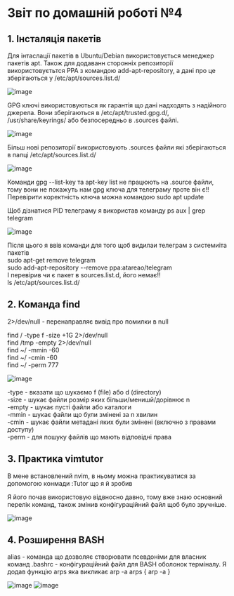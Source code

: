 
# Звіт по домашній роботі №4

## 1. Інсталяція пакетів

Для інтаслації пакетів в Ubuntu/Debian використовується менеджер пакетів apt. Також для додаванн сторонніх репозиторії використовуєтьтся PPA з командою add-apt-repository, а дані про це зберігаються у /etc/apt/sources.list.d/

![image](https://github.com/MihaplAyMF/study/blob/main/BaseCamp/HomeWork4/Photo1.jpg)

GPG ключі використовуються як гарантія що дані надходять з надійного джерела. Вони зберігаються в /etc/apt/trusted.gpg.d/, /usr/share/keyrings/ або безпосередньо в .sources файлі.

![image](https://github.com/MihaplAyMF/study/blob/main/BaseCamp/HomeWork4/Photo2.jpg)

Більш нові репозиторії використовують .sources файли які зберігаються в папці /etc/apt/sources.list.d/

![image](https://github.com/MihaplAyMF/study/blob/main/BaseCamp/HomeWork4/Photo8.jpg)

Команди gpg --list-key та apt-key list не працюють на .source файли, тому вони не покажуть нам gpg ключа для телеграму проте він є!!
Перевірити коректність ключа можна командою sudo apt update

Щоб дізнатися PID телеграму я використав команду
ps aux | grep telegram

![image](https://github.com/MihaplAyMF/study/blob/main/BaseCamp/HomeWork4/Photo3.jpg)

Після цього я ввів команди для того щоб видилаи телеграм з системиiта пакетів  
sudo apt-get remove telegram  
sudo add-apt-repository --remove ppa:atareao/telegram  
І перевірив чи є пакет в sources.list.d, його немає!!  
ls /etc/apt/sources.list.d/  
 
## 2. Команда find

2>/dev/null - перенаправляє вивід про помилки в null  

find / -type f -size +1G 2>/dev/null  
find /tmp -empty 2>/dev/null  
find ~/ -mmin -60  
find ~/ -cmin -60    
find ~/ -perm 777    

![image](https://github.com/MihaplAyMF/study/blob/main/BaseCamp/HomeWork4/Photo4.jpg)

-type  - вказати що шукаємо f (file) або d (directory)  
-size  - шукає файли розмір яких більши/менишй/дорівнює n  
-empty - шукає пусті файли або каталоги  
-mmin  - шукає файли що були змінені за n хвилин  
-cmin  - шукає файли метадані яких були змінені (включно з правами доступу)  
-perm  - для пошуку файлів що мають відповідні права  

## 3. Практика vimtutor

В мене встановлений nvim, в ньому можна практикуватися за допомогою конмади :Tutor що я й зробив

Я його почав використовую відвносно давно, тому вже знаю основний перелік команд, також змінив конфігураційний файл щоб було зручніше.

![image](https://github.com/MihaplAyMF/study/blob/main/BaseCamp/HomeWork4/Photo5.jpg)

## 4. Розширення BASH

alias - команда що дозволяє створювати псевдоніми для власник команд
.bashrc - конфігураційний файл для BASH оболонок терміналу.
Я додав функцію arps яка викликає arp -a
arps
{
    arp -a
}

![image](https://github.com/MihaplAyMF/study/blob/main/BaseCamp/HomeWork4/Photo6.jpg)
![image](https://github.com/MihaplAyMF/study/blob/main/BaseCamp/HomeWork4/Photo7.jpg)




